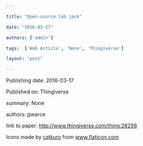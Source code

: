 ---
title: "Open-source lab jack"
date: "2016-03-17"
authors: ['admin']
tags:  ['Web Article', 'None', 'Thingiverse']
layout: "post"
---
Publishing date: 2016-03-17

Published on: Thingiverse

summary: None

authors: jpearce

link to paper: http://www.thingiverse.com/thing:28298

Icons made by <a href="https://www.flaticon.com/free-icon/bookshelves_3576884" title="catkuro">catkuro</a> from <a href="https://www.flaticon.com/" title="Flaticon"> www.flaticon.com</a>